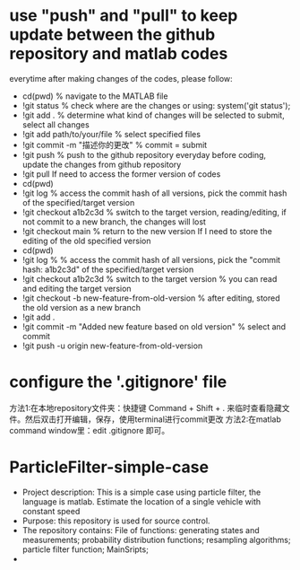 # use "push" and "pull" to keep update between the github repository and matlab codes
everytime after making changes of the codes, please follow:
- cd(pwd) % navigate to the MATLAB file
- !git status % check where are the changes or using: system('git status');
- !git add . % determine what kind of changes will be selected to submit, select all changes
- !git add path/to/your/file % select specified files
- !git commit -m "描述你的更改" % commit = submit 
- !git push % push to the github repository
everyday before coding, update the changes from github repository
- !git pull
If need to access the former version of codes
- cd(pwd)
- !git log % access the commit hash of all versions, pick the commit hash of the specified/target version 
- !git checkout a1b2c3d % switch to the target version, reading/editing, if not commit to a new branch, the changes will lost 
- !git checkout main % return to the new version
If I need to store the editing of the old specified version
- cd(pwd)
- !git log % % access the commit hash of all versions, pick the "commit hash: a1b2c3d" of the specified/target version 
- !git checkout a1b2c3d % switch to the target version % you can read and editing the target version
- !git checkout -b new-feature-from-old-version % after editing, stored the old version as a new branch
- !git add .
- !git commit -m "Added new feature based on old version" % select and commit
- !git push -u origin new-feature-from-old-version

# configure the '.gitignore' file
方法1:在本地repository文件夹：快捷键 Command + Shift + . 来临时查看隐藏文件。然后双击打开编辑，保存，使用terminal进行commit更改
方法2:在matlab command window里：edit .gitignore 即可。

# ParticleFilter-simple-case
- Project description:
This is a simple case using particle filter, the language is matlab. 
Estimate the location of a single vehicle with constant speed 
- Purpose: 
this repository is used for source control.
- The repository contains: 
File of functions: 
generating states and measurements; 
probability distribution functions; 
resampling algorithms; 
particle filter function;
MainSripts;
- 


